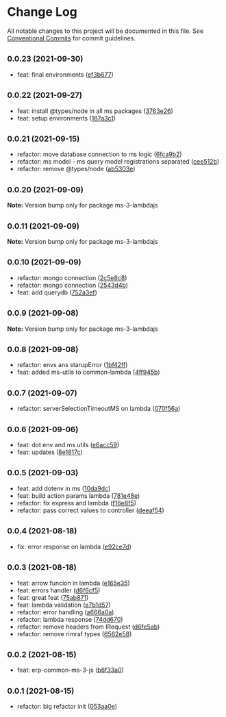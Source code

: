 # Change Log

All notable changes to this project will be documented in this file.
See [Conventional Commits](https://conventionalcommits.org) for commit guidelines.

## <small>0.0.23 (2021-09-30)</small>

* feat: final environments ([ef3b677](https://github.com/gmahechas/erp/commit/ef3b677))





## <small>0.0.22 (2021-09-27)</small>

* feat: install @types/node in all ms packages ([3763e26](https://github.com/gmahechas/erp/commit/3763e26))
* feat: setup environments ([167a3c1](https://github.com/gmahechas/erp/commit/167a3c1))





## <small>0.0.21 (2021-09-15)</small>

* refactor: move database connection to ms logic ([6fca9b2](https://github.com/gmahechas/erp/commit/6fca9b2))
* refactor: ms model - ms query model registrations separated ([cee512b](https://github.com/gmahechas/erp/commit/cee512b))
* refactor: remove @types/node ([ab5303e](https://github.com/gmahechas/erp/commit/ab5303e))





## <small>0.0.20 (2021-09-09)</small>

**Note:** Version bump only for package ms-3-lambdajs





## <small>0.0.11 (2021-09-09)</small>

**Note:** Version bump only for package ms-3-lambdajs





## <small>0.0.10 (2021-09-09)</small>

* refactor: mongo connection ([2c5e8c8](https://github.com/gmahechas/erp/commit/2c5e8c8))
* refactor: mongo connection ([2543d4b](https://github.com/gmahechas/erp/commit/2543d4b))
* feat: add querydb ([752a3ef](https://github.com/gmahechas/erp/commit/752a3ef))





## <small>0.0.9 (2021-09-08)</small>

**Note:** Version bump only for package ms-3-lambdajs





## <small>0.0.8 (2021-09-08)</small>

* refactor: envs ans starupError ([1bf42ff](https://github.com/gmahechas/erp/commit/1bf42ff))
* feat: added ms-utils to common-lambda ([4ff945b](https://github.com/gmahechas/erp/commit/4ff945b))





## <small>0.0.7 (2021-09-07)</small>

* refactor: serverSelectionTimeoutMS on lambda ([070f56a](https://github.com/gmahechas/erp/commit/070f56a))





## <small>0.0.6 (2021-09-06)</small>

* feat: dot env and ms utils ([e6acc59](https://github.com/gmahechas/erp/commit/e6acc59))
* feat: updates ([8e1817c](https://github.com/gmahechas/erp/commit/8e1817c))





## <small>0.0.5 (2021-09-03)</small>

* feat: add dotenv in ms ([10da9dc](https://github.com/gmahechas/erp/commit/10da9dc))
* feat: build action params lambda ([781e48e](https://github.com/gmahechas/erp/commit/781e48e))
* refactor: fix express and lambda ([f16e8f5](https://github.com/gmahechas/erp/commit/f16e8f5))
* refactor: pass correct values to controller ([deeaf54](https://github.com/gmahechas/erp/commit/deeaf54))





## <small>0.0.4 (2021-08-18)</small>

* fix: error response on lambda ([e92ce7d](https://github.com/gmahechas/erp/commit/e92ce7d))





## <small>0.0.3 (2021-08-18)</small>

* feat: arrow funcion in lambda ([e165e35](https://github.com/gmahechas/erp/commit/e165e35))
* feat: errors handler ([d6f6cf5](https://github.com/gmahechas/erp/commit/d6f6cf5))
* feat: great feat ([75ab871](https://github.com/gmahechas/erp/commit/75ab871))
* feat: lambda validation ([e7b1d57](https://github.com/gmahechas/erp/commit/e7b1d57))
* refactor: error handling ([a666a0a](https://github.com/gmahechas/erp/commit/a666a0a))
* refactor: lambda response ([74dd670](https://github.com/gmahechas/erp/commit/74dd670))
* refactor: remove headers from IRequest ([d6fe5ab](https://github.com/gmahechas/erp/commit/d6fe5ab))
* refactor: remove rimraf types ([6562e58](https://github.com/gmahechas/erp/commit/6562e58))





## <small>0.0.2 (2021-08-15)</small>

* feat: erp-common-ms-3-js ([b6f33a0](https://github.com/gmahechas/erp/commit/b6f33a0))





## <small>0.0.1 (2021-08-15)</small>

* refactor: big refactor init ([053aa0e](https://github.com/gmahechas/erp/commit/053aa0e))
